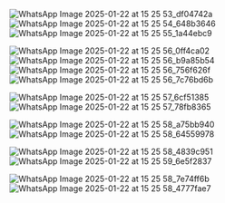 

![WhatsApp Image 2025-01-22 at 15 25 53_df04742a](https://github.com/user-attachments/assets/0d273721-017f-48e6-9c0f-5e609b068065)![WhatsApp Image 2025-01-22 at 15 25 54_648b3646](https://github.com/user-attachments/assets/e9edb0a1-05be-43c3-b5e7-7d3ddbf29eb0)![WhatsApp Image 2025-01-22 at 15 25 55_1a44ebc9](https://github.com/user-attachments/assets/48cd9942-a87c-4c4c-9523-35c7e463a78a)

![WhatsApp Image 2025-01-22 at 15 25 56_0ff4ca02](https://github.com/user-attachments/assets/ea71b9b8-3901-41cd-856d-50ee69c15ca2)![WhatsApp Image 2025-01-22 at 15 25 56_b9a85b54](https://github.com/user-attachments/assets/d6480220-fe27-4239-8429-ab8b6693a5a2)![WhatsApp Image 2025-01-22 at 15 25 56_756f626f](https://github.com/user-attachments/assets/f6e254c4-2779-4b13-bea7-849cc6f77e03)![WhatsApp Image 2025-01-22 at 15 25 56_7c76bd6b](https://github.com/user-attachments/assets/391a0826-2123-49aa-9d76-620074734cb6)

![WhatsApp Image 2025-01-22 at 15 25 57_6cf51385](https://github.com/user-attachments/assets/c28a2980-f9d7-4952-913f-8e6cf89c8759)
![WhatsApp Image 2025-01-22 at 15 25 57_78fb8365](https://github.com/user-attachments/assets/85577f83-e7e6-4738-b217-b4a9a09bb174)

![WhatsApp Image 2025-01-22 at 15 25 58_a75bb940](https://github.com/user-attachments/assets/4b9b2513-80ee-4866-8a41-0e4659cf2561)![WhatsApp Image 2025-01-22 at 15 25 58_64559978](https://github.com/user-attachments/assets/88a56919-bb28-4dfa-a0ae-523bd913fce2)

![WhatsApp Image 2025-01-22 at 15 25 58_4839c951](https://github.com/user-attachments/assets/fe7c7752-0031-436d-915c-08ede0c1c2dc)![WhatsApp Image 2025-01-22 at 15 25 59_6e5f2837](https://github.com/user-attachments/assets/96559f05-1e96-4b1b-9267-adb571da5704)

![WhatsApp Image 2025-01-22 at 15 25 58_7e74ff6b](https://github.com/user-attachments/assets/60499246-d4a0-4570-b80e-5c58fbd25154)![WhatsApp Image 2025-01-22 at 15 25 58_4777fae7](https://github.com/user-attachments/assets/85489628-57d6-42fc-b2ef-4d446fc70e2b)
















